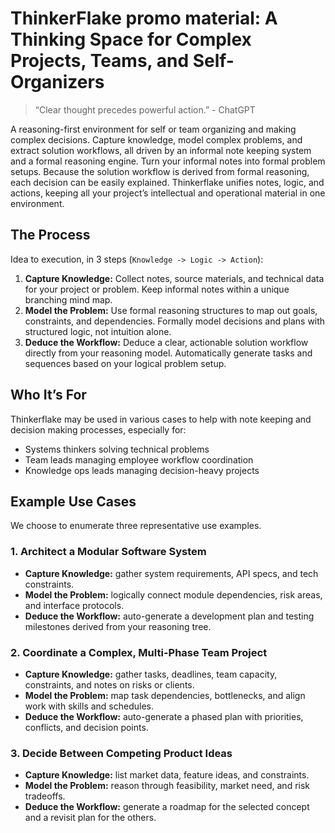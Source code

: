 # ThinkerFlake promo material: A Thinking Space for Complex Projects, Teams, and Self-Organizers

> “Clear thought precedes powerful action.” - ChatGPT

A reasoning-first environment for self or team organizing and making complex decisions. Capture knowledge, model complex problems, and extract solution workflows, all driven by an informal note keeping system and a formal reasoning engine. Turn your informal notes into formal problem setups. Because the solution workflow is derived from formal reasoning, each decision can be easily explained. Thinkerflake unifies notes, logic, and actions, keeping all your project’s intellectual and operational material in one environment.

## The Process

Idea to execution, in 3 steps (`Knowledge -> Logic -> Action`):

1. **Capture Knowledge:** Collect notes, source materials, and technical data for your project or problem. Keep informal notes within a unique branching mind map.
2. **Model the Problem:** Use formal reasoning structures to map out goals, constraints, and dependencies. Formally model decisions and plans with structured logic, not intuition alone.
3. **Deduce the Workflow:** Deduce a clear, actionable solution workflow directly from your reasoning model. Automatically generate tasks and sequences based on your logical problem setup.

## Who It’s For

Thinkerflake may be used in various cases to help with note keeping and decision making processes, especially for:

- Systems thinkers solving technical problems
- Team leads managing employee workflow coordination
- Knowledge ops leads managing decision-heavy projects

## Example Use Cases

We choose to enumerate three representative use examples.

### 1. Architect a Modular Software System

- **Capture Knowledge:** gather system requirements, API specs, and tech constraints.
- **Model the Problem:** logically connect module dependencies, risk areas, and interface protocols.
- **Deduce the Workflow:** auto-generate a development plan and testing milestones derived from your reasoning tree.

### 2. Coordinate a Complex, Multi-Phase Team Project

- **Capture Knowledge:** gather tasks, deadlines, team capacity, constraints, and notes on risks or clients.
- **Model the Problem:** map task dependencies, bottlenecks, and align work with skills and schedules.
- **Deduce the Workflow:** auto-generate a phased plan with priorities, conflicts, and decision points.

### 3. Decide Between Competing Product Ideas

- **Capture Knowledge:** list market data, feature ideas, and constraints.
- **Model the Problem:** reason through feasibility, market need, and risk tradeoffs.
- **Deduce the Workflow:** generate a roadmap for the selected concept and a revisit plan for the others.
